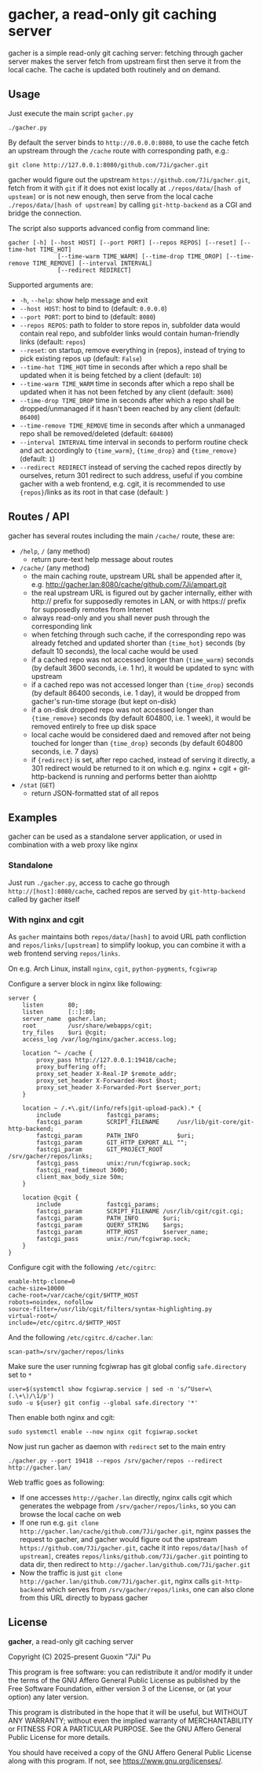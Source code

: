 # gacher, a read-only git caching server

gacher is a simple read-only git caching server: fetching through gacher server makes the server fetch from upstream first then serve it from the local cache. The cache is updated both routinely and on demand.

## Usage

Just execute the main script `gacher.py`

```
./gacher.py
```

By default the server binds to `http://0.0.0.0:8080`, to use the cache fetch an upstream through the `/cache` route with corresponding path, e.g.:
```
git clone http://127.0.0.1:8080/github.com/7Ji/gacher.git
```

gacher would figure out the upstream `https://github.com/7Ji/gacher.git`, fetch from it with `git` if it does not exist locally at `./repos/data/[hash of upsteam]` or is not new enough, then serve from the local cache `./repos/data/[hash of upstream]` by calling `git-http-backend` as a CGI and bridge the connection.

The script also supports advanced config from command line:

```
gacher [-h] [--host HOST] [--port PORT] [--repos REPOS] [--reset] [--time-hot TIME_HOT]
              [--time-warm TIME_WARM] [--time-drop TIME_DROP] [--time-remove TIME_REMOVE] [--interval INTERVAL]
              [--redirect REDIRECT]
```

Supported arguments are:
- `-h`, `--help`: show help message and exit
- `--host HOST`: host to bind to (default: `0.0.0.0`)
- `--port PORT`: port to bind to (default: `8080`)
- `--repos REPOS`:  path to folder to store repos in, subfolder data would contain real repo, and subfolder links would contain human-friendly links (default: `repos`)
- `--reset`: on startup, remove everything in {repos}, instead of trying to pick existing repos up (default: `False`)
- `--time-hot TIME_HOT` time in seconds after which a repo shall be updated when it is being fetched by a client (default: `10`)
- `--time-warm TIME_WARM` time in seconds after which a repo shall be updated when it has not been fetched by any client (default: `3600`)
- `--time-drop TIME_DROP` time in seconds after which a repo shall be dropped/unmanaged if it hasn't been reached by any client (default: `86400`)
- `--time-remove TIME_REMOVE` time in seconds after which a unmanaged repo shall be removed/deleted (default: `604800`)
- `--interval INTERVAL` time interval in seconds to perform routine check and act accordingly to `{time_warm}`, `{time_drop}` and `{time_remove}` (default: `1`)
- `--redirect REDIRECT` instead of serving the cached repos directly by ourselves, return 301 redirect to such address, useful if you combine gacher with a web frontend, e.g. cgit, it is recommended to use `{repos}`/links as its root in that case (default: )

## Routes / API

gacher has several routes including the main `/cache/` route, these are:
- `/help`, `/` (any method)
  - return pure-text help message about routes
- `/cache/` (any method)
    - the main caching route, upstream URL shall be appended after it, e.g. http://gacher.lan:8080/cache/github.com/7Ji/ampart.git
    - the real upstream URL is figured out by gacher internally, either with http:// prefix for supposedly remotes in LAN, or with https:// prefix for supposedly remotes from Internet
    - always read-only and you shall never push through the corresponding link
    - when fetching through such cache, if the corresponding repo was already fetched and updated shorter than `{time_hot}` seconds (by default 10 seconds), the local cache would be used
    - if a cached repo was not accessed longer than `{time_warm}` seconds (by default 3600 seconds, i.e. 1 hr), it would be updated to sync with upstream
    - if a cached repo was not accessed longer than `{time_drop}` seconds (by default 86400 seconds, i.e. 1 day), it would be dropped from gacher's run-time storage (but kept on-disk)
    - if a on-disk dropped repo was not accessed longer than `{time_remove}` seconds (by default 604800, i.e. 1 week), it would be removed entirely to free up disk space
    - local cache would be considered daed and removed after not being touched for longer than `{time_drop}` seconds (by default 604800 seconds, i.e. 7 days)
    - if `{redirect}` is set, after repo cached, instead of serving it directly, a 301 redirect would be returned to it on which e.g. nginx + cgit + git-http-backend is running and performs better than aiohttp
- `/stat` (`GET`)
    - return JSON-formatted stat of all repos

## Examples

gacher can be used as a standalone server application, or used in combination with a web proxy like nginx

### Standalone

Just run `./gacher.py`, access to cache go through `http://[host]:8080/cache`, cached repos are served by `git-http-backend` called by gacher itself

### With nginx and cgit

As `gacher` maintains both `repos/data/[hash]` to avoid URL path confliction and `repos/links/[upstream]` to simplify lookup, you can combine it with a web frontend serving `repos/links`.

On e.g. Arch Linux, install `nginx`, `cgit`, `python-pygments`, `fcgiwrap`

Configure a server block in nginx like following:
```
server {
    listen       80;
    listen       [::]:80;
    server_name  gacher.lan;
    root         /usr/share/webapps/cgit;
    try_files    $uri @cgit;
    access_log /var/log/nginx/gacher.access.log;

    location ^~ /cache {
        proxy_pass http://127.0.0.1:19418/cache;
        proxy_buffering off;
        proxy_set_header X-Real-IP $remote_addr;
        proxy_set_header X-Forwarded-Host $host;
        proxy_set_header X-Forwarded-Port $server_port;
    }
        
    location ~ /.+\.git/(info/refs|git-upload-pack).* {
        include             fastcgi_params;
        fastcgi_param       SCRIPT_FILENAME     /usr/lib/git-core/git-http-backend;
        fastcgi_param       PATH_INFO           $uri;
        fastcgi_param       GIT_HTTP_EXPORT_ALL "";
        fastcgi_param       GIT_PROJECT_ROOT    /srv/gacher/repos/links;
        fastcgi_pass        unix:/run/fcgiwrap.sock;
        fastcgi_read_timeout 3600;
        client_max_body_size 50m;
    }

    location @cgit {
        include             fastcgi_params;
        fastcgi_param       SCRIPT_FILENAME /usr/lib/cgit/cgit.cgi;
        fastcgi_param       PATH_INFO       $uri;
        fastcgi_param       QUERY_STRING    $args;
        fastcgi_param       HTTP_HOST       $server_name;
        fastcgi_pass        unix:/run/fcgiwrap.sock;
    }
}
```

Configure cgit with the following `/etc/cgitrc`:
```
enable-http-clone=0
cache-size=10000
cache-root=/var/cache/cgit/$HTTP_HOST
robots=noindex, nofollow
source-filter=/usr/lib/cgit/filters/syntax-highlighting.py
virtual-root=/
include=/etc/cgitrc.d/$HTTP_HOST
```
And the following `/etc/cgitrc.d/cacher.lan`:
```
scan-path=/srv/gacher/repos/links
```
Make sure the user running fcgiwrap has git global config `safe.directory` set to `*`
```
user=$(systemctl show fcgiwrap.service | sed -n 's/^User=\(.\+\)/\1/p')
sudo -u ${user} git config --global safe.directory '*'
```

Then enable both nginx and cgit:
```
sudo systemctl enable --now nginx cgit fcgiwrap.socket
```

Now just run gacher as daemon with `redirect` set to the main entry
```
./gacher.py --port 19418 --repos /srv/gacher/repos --redirect http://gacher.lan/
```

Web traffic goes as following:
- If one accesses `http://gacher.lan` directly, nginx calls cgit which generates the webpage from `/srv/gacher/repos/links`, so you can browse the local cache on web
- If one run e.g. `git clone http://gacher.lan/cache/github.com/7Ji/gacher.git`, nginx passes the request to gacher, and gacher would figure out the upstream `https://github.com/7Ji/gacher.git`, cache it into `repos/data/[hash of upstream]`, creates `repos/links/github.com/7Ji/gacher.git` pointing to data dir, then redirect to `http://gacher.lan/github.com/7Ji/gacher.git`
- Now the traffic is just `git clone http://gacher.lan/github.com/7Ji/gacher.git`, nginx calls `git-http-backend` which serves from `/srv/gacher/repos/links`, one can also clone from this URL directly to bypass gacher

## License
**gacher**, a read-only git caching server

Copyright (C) 2025-present Guoxin "7Ji" Pu

This program is free software: you can redistribute it and/or modify
it under the terms of the GNU Affero General Public License as
published by the Free Software Foundation, either version 3 of the
License, or (at your option) any later version.

This program is distributed in the hope that it will be useful,
but WITHOUT ANY WARRANTY; without even the implied warranty of
MERCHANTABILITY or FITNESS FOR A PARTICULAR PURPOSE.  See the
GNU Affero General Public License for more details.

You should have received a copy of the GNU Affero General Public License
along with this program.  If not, see <https://www.gnu.org/licenses/>.